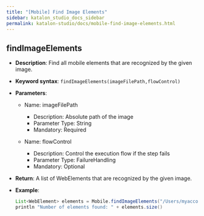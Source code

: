 ```yaml
---
title: "[Mobile] Find Image Elements" 
sidebar: katalon_studio_docs_sidebar
permalink: katalon-studio/docs/mobile-find-image-elements.html 
---
```


## findImageElements

* **Description**: Find  all mobile elements that are recognized by the given image.
* **Keyword syntax**: `findImageElements(imageFilePath,flowControl)`
* **Parameters**:
  * Name: imageFilePath
    * Description: Absolute path of the image
    * Parameter Type: String
    * Mandatory: Required

  * Name: flowControl
    * Description: Control the execution flow if the step fails
    * Parameter Type: FailureHandling
    * Mandatory: Optional

* **Return**: A list of WebElements that are recognized by the given image.

* **Example**:

    ```java
    List<WebElement> elements = Mobile.findImageElements("/Users/myaccount/Desktop/image.png")
    println "Number of elements found: " + elements.size()
    ```
